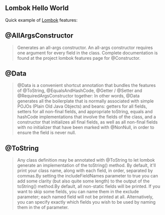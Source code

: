 Lombok Hello World
-------------

Quick example of [Lombok](http://projectlombok.org/) features:
  

@AllArgsConstructor
--------------------------

  > Generates an all-args constructor. An all-args constructor requires one argument for every field in the class.
Complete documentation is found at the project lombok features page for @Constructor.

@Data
--------------------------
> @Data is a convenient shortcut annotation that bundles the features of @ToString, @EqualsAndHashCode, @Getter / @Setter and @RequiredArgsConstructor together: In other words, @Data generates all the boilerplate that is normally associated with simple POJOs (Plain Old Java Objects) and beans: getters for all fields, setters for all non-final fields, and appropriate toString, equals and hashCode implementations that involve the fields of the class, and a constructor that initializes all final fields, as well as all non-final fields with no initializer that have been marked with @NonNull, in order to ensure the field is never null.

@ToString
--------------------------
> Any class definition may be annotated with @ToString to let lombok generate an implementation of the toString() method. By default, it'll print your class name, along with each field, in order, separated by commas.By setting the includeFieldNames parameter to true you can add some clarity (but also quite some length) to the output of the toString() method.By default, all non-static fields will be printed. If you want to skip some fields, you can name them in the exclude parameter; each named field will not be printed at all. Alternatively, you can specify exactly which fields you wish to be used by naming them in the of parameter.
